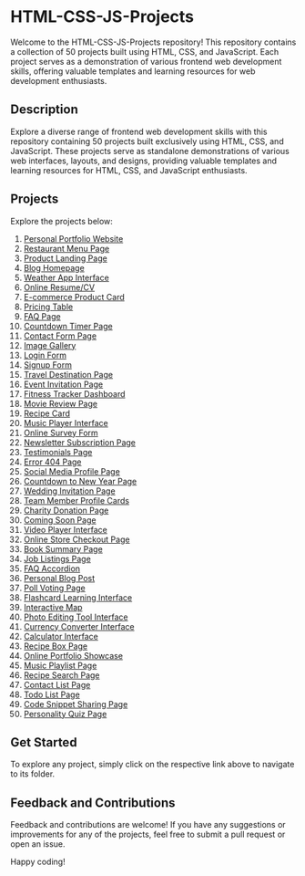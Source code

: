# HTML-CSS-JS-Projects

Welcome to the HTML-CSS-JS-Projects repository! This repository contains a collection of 50 projects built using HTML, CSS, and JavaScript. Each project serves as a demonstration of various frontend web development skills, offering valuable templates and learning resources for web development enthusiasts.

## Description

Explore a diverse range of frontend web development skills with this repository containing 50 projects built exclusively using HTML, CSS, and JavaScript. These projects serve as standalone demonstrations of various web interfaces, layouts, and designs, providing valuable templates and learning resources for HTML, CSS, and JavaScript enthusiasts.

## Projects

Explore the projects below:

1. [Personal Portfolio Website](Personal_Portfolio_Website)
2. [Restaurant Menu Page](Restaurant_Menu_Page)
3. [Product Landing Page](Product_Landing_Page)
4. [Blog Homepage](Blog_Homepage)
5. [Weather App Interface](Weather_App_Interface)
6. [Online Resume/CV](Online_Resume_CV)
7. [E-commerce Product Card](E-commerce_Product_Card)
8. [Pricing Table](Pricing_Table)
9. [FAQ Page](FAQ_Page)
10. [Countdown Timer Page](Countdown_Timer_Page)
11. [Contact Form Page](Contact_Form_Page)
12. [Image Gallery](Image_Gallery)
13. [Login Form](Login_Form)
14. [Signup Form](Signup_Form)
15. [Travel Destination Page](Travel_Destination_Page)
16. [Event Invitation Page](Event_Invitation_Page)
17. [Fitness Tracker Dashboard](Fitness_Tracker_Dashboard)
18. [Movie Review Page](Movie_Review_Page)
19. [Recipe Card](Recipe_Card)
20. [Music Player Interface](Music_Player_Interface)
21. [Online Survey Form](Online_Survey_Form)
22. [Newsletter Subscription Page](Newsletter_Subscription_Page)
23. [Testimonials Page](Testimonials_Page)
24. [Error 404 Page](Error_404_Page)
25. [Social Media Profile Page](Social_Media_Profile_Page)
26. [Countdown to New Year Page](Countdown_to_New_Year_Page)
27. [Wedding Invitation Page](Wedding_Invitation_Page)
28. [Team Member Profile Cards](Team_Member_Profile_Cards)
29. [Charity Donation Page](Charity_Donation_Page)
30. [Coming Soon Page](Coming_Soon_Page)
31. [Video Player Interface](Video_Player_Interface)
32. [Online Store Checkout Page](Online_Store_Checkout_Page)
33. [Book Summary Page](Book_Summary_Page)
34. [Job Listings Page](Job_Listings_Page)
35. [FAQ Accordion](FAQ_Accordion)
36. [Personal Blog Post](Personal_Blog_Post)
37. [Poll Voting Page](Poll_Voting_Page)
38. [Flashcard Learning Interface](Flashcard_Learning_Interface)
39. [Interactive Map](Interactive_Map)
40. [Photo Editing Tool Interface](Photo_Editing_Tool_Interface)
41. [Currency Converter Interface](Currency_Converter_Interface)
42. [Calculator Interface](Calculator_Interface)
43. [Recipe Box Page](Recipe_Box_Page)
44. [Online Portfolio Showcase](Online_Portfolio_Showcase)
45. [Music Playlist Page](Music_Playlist_Page)
46. [Recipe Search Page](Recipe_Search_Page)
47. [Contact List Page](Contact_List_Page)
48. [Todo List Page](Todo_List_Page)
49. [Code Snippet Sharing Page](Code_Snippet_Sharing_Page)
50. [Personality Quiz Page](Personality_Quiz_Page)

## Get Started

To explore any project, simply click on the respective link above to navigate to its folder.

## Feedback and Contributions

Feedback and contributions are welcome! If you have any suggestions or improvements for any of the projects, feel free to submit a pull request or open an issue.

Happy coding!
